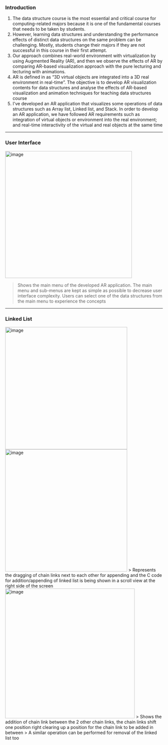 ### Introduction

1. The data structure course is the most essential and critical course for computing-related majors because it is one of the fundamental courses that needs to be taken by students.
2. However, learning data structures and understanding the performance effects of  distinct data structures on the same problem can be challenging. Mostly, students  change their majors if they are not successful in this course in their first attempt.
3. Our approach combines real-world environment with virtualization by using Augmented Reality (AR), and then we observe the effects of AR by comparing AR-based  visualization approach with the pure lecturing and lecturing with animations. 
4. AR is defined in as “3D virtual objects are integrated into a 3D real environment in real-time”. The objective is to develop AR visualization contents for data structures and analyse the effects of AR-based visualization and animation techniques for teaching data structures course
5. I've developed an AR application that visualizes some operations of data structures such as Array list, Linked list, and Stack. In order to develop an AR application, we have followed AR requirements such as integration of virtual objects or environment into the real environment; and real-time interactivity of the virtual and real objects at the same time
--------
### User Interface 
<img width="405" alt="image" src="https://user-images.githubusercontent.com/77117188/214892682-7b8a21b9-2a57-4870-8fe3-0c78ca907ab0.png">

>  Shows the main menu of the developed AR application. The main menu and sub-menus are kept as simple as possible to decrease user interface complexity. Users can 
select one of the data structures from the main menu to experience the concepts

--------
### Linked List 

<img width="390" alt="image" src="https://user-images.githubusercontent.com/77117188/214893849-b9f89a55-51b9-44bb-af5c-9f0f7a0d356b.png">
<img width="390" alt="image" src="https://user-images.githubusercontent.com/77117188/214894000-b1239aa0-a09e-4804-83a1-5b51ce937862.png">
>  Represents the dragging of chain links next to each other for appending and the C code for addition/appending of linked list is being shown in a scroll view at the right side of the screen

<img width="414" alt="image" src="https://user-images.githubusercontent.com/77117188/214894316-fc2c5e0d-96b2-4f24-a295-d80154316495.png">
>  Shows the addition of chain link between the 2 other chain links, the chain links shift one position right clearing up a position for the chain link to be added in between
>  A similar operation can be performed for removal of the linked list too


